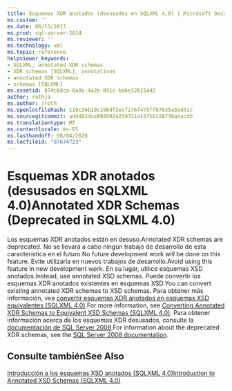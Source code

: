 ```yaml
---
title: Esquemas XDR anotados (desusados en SQLXML 4,0) | Microsoft Docs
ms.custom: ''
ms.date: 06/13/2017
ms.prod: sql-server-2014
ms.reviewer: ''
ms.technology: xml
ms.topic: reference
helpviewer_keywords:
- SQLXML, annotated XDR schemas
- XDR schemas [SQLXML], annotations
- annotated XDR schemas
- schemas [SQLXML]
ms.assetid: 874c6dca-8a0c-4a2e-891c-ba6e326154d2
author: rothja
ms.author: jroth
ms.openlocfilehash: 119c36b19c190df3ecf276f475ff87635a3ed41c
ms.sourcegitcommit: ad4d92dce894592a259721a1571b1d8736abacdb
ms.translationtype: MT
ms.contentlocale: es-ES
ms.lasthandoff: 08/04/2020
ms.locfileid: "87674723"
---
```

# <a name="annotated-xdr-schemas-deprecated-in-sqlxml-40"></a><span data-ttu-id="8ec5a-102">Esquemas XDR anotados (desusados en SQLXML 4.0)</span><span class="sxs-lookup"><span data-stu-id="8ec5a-102">Annotated XDR Schemas (Deprecated in SQLXML 4.0)</span></span>
  <span data-ttu-id="8ec5a-103">Los esquemas XDR anotados están en desuso.</span><span class="sxs-lookup"><span data-stu-id="8ec5a-103">Annotated XDR schemas are deprecated.</span></span> <span data-ttu-id="8ec5a-104">No se llevará a cabo ningún trabajo de desarrollo de esta característica en el futuro.</span><span class="sxs-lookup"><span data-stu-id="8ec5a-104">No future development work will be done on this feature.</span></span> <span data-ttu-id="8ec5a-105">Evite utilizarla en nuevos trabajos de desarrollo.</span><span class="sxs-lookup"><span data-stu-id="8ec5a-105">Avoid using this feature in new development work.</span></span> <span data-ttu-id="8ec5a-106">En su lugar, utilice esquemas XSD anotados.</span><span class="sxs-lookup"><span data-stu-id="8ec5a-106">Instead, use annotated XSD schemas.</span></span> <span data-ttu-id="8ec5a-107">Puede convertir los esquemas XDR anotados existentes en esquemas XSD.</span><span class="sxs-lookup"><span data-stu-id="8ec5a-107">You can convert existing annotated XDR schemas to XSD schemas.</span></span> <span data-ttu-id="8ec5a-108">Para obtener más información, vea [convertir esquemas XDR anotados en esquemas XSD equivalentes &#40;SQLXML 4,0&#41;](converting-annotated-xdr-schemas-to-equivalent-xsd-schemas-sqlxml-4-0.md).</span><span class="sxs-lookup"><span data-stu-id="8ec5a-108">For more information, see [Converting Annotated XDR Schemas to Equivalent XSD Schemas &#40;SQLXML 4.0&#41;](converting-annotated-xdr-schemas-to-equivalent-xsd-schemas-sqlxml-4-0.md).</span></span> <span data-ttu-id="8ec5a-109">Para obtener información acerca de los esquemas XDR desusados, consulte la [documentación de SQL Server 2008](https://go.microsoft.com/fwlink/?LinkId=202011).</span><span class="sxs-lookup"><span data-stu-id="8ec5a-109">For information about the deprecated XDR schemas, see the [SQL Server 2008 documentation](https://go.microsoft.com/fwlink/?LinkId=202011).</span></span>  
  
## <a name="see-also"></a><span data-ttu-id="8ec5a-110">Consulte también</span><span class="sxs-lookup"><span data-stu-id="8ec5a-110">See Also</span></span>  
 [<span data-ttu-id="8ec5a-111">Introducción a los esquemas XSD anotados &#40;SQLXML 4,0&#41;</span><span class="sxs-lookup"><span data-stu-id="8ec5a-111">Introduction to Annotated XSD Schemas &#40;SQLXML 4.0&#41;</span></span>](introduction-to-annotated-xsd-schemas-sqlxml-4-0.md)  
  
  
